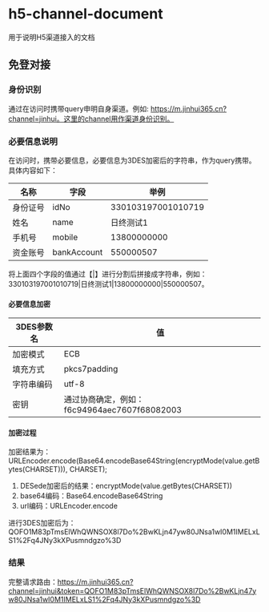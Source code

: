 # h5-channel-document
用于说明H5渠道接入的文档

## 免登对接
### 身份识别
通过在访问时携带query申明自身渠道。例如: https://m.jinhui365.cn?channel=jinhui。这里的channel用作渠道身份识别。

### 必要信息说明
在访问时，携带必要信息，必要信息为3DES加密后的字符串，作为query携带。具体内容如下：

名称|	字段	| 举例
---|---|---
身份证号|	idNo| 330103197001010719
姓名|	name|	日终测试1
手机号|	mobile|	13800000000
资金账号|	bankAccount	|550000507

将上面四个字段的值通过【|】进行分割后拼接成字符串，例如：330103197001010719|日终测试1|13800000000|550000507。

#### 必要信息加密
3DES参数名|	值
---|---
加密模式|	ECB
填充方式|	pkcs7padding
字符串编码	|utf-8
密钥	|通过协商确定，例如：f6c94964aec7607f68082003

#### 加密过程
加密结果为：URLEncoder.encode(Base64.encodeBase64String(encryptMode(value.getBytes(CHARSET))), CHARSET);

1. DESede加密后的结果：encryptMode(value.getBytes(CHARSET))
2. base64编码：Base64.encodeBase64String
3. url编码：URLEncoder.encode



进行3DES加密后为：QOFO1M83pTmsElWhQWNSOX8l7Do%2BwKLjn47yw80JNsa1wI0M1IMELxLS1%2Fq4JNy3kXPusmndgzo%3D

### 结果
完整请求路由：https://m.jinhui365.cn?channel=jinhui&token=QOFO1M83pTmsElWhQWNSOX8l7Do%2BwKLjn47yw80JNsa1wI0M1IMELxLS1%2Fq4JNy3kXPusmndgzo%3D

